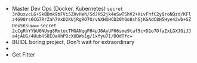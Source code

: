 - Master Dev Ops (Docker, Kubernetes)
`secret 3nDuxvcLG+SkBDmk9bFVi5ZHvHeh/SdJHS2jk4eSwTShV2+XivFhfC2yQroNQzd/KFlz4G90rs6CG7RrZah7VxD2KUjRgRO7O/vNXHQHCD20hQo8shSjKGAdC8H5Hye42wb+SZDex5Ksuw==`
`secret 2cCgRhYYbU6NUyg8RmtocTMGANqgFH4pJ6AyUF06sme9taf5c+D1o7OfaZxLGXJGiJJa4jAUG/4UubHS8EQaXhPDcXUBWs1g/1xfyu7I/DOdTfc=`
- BUIDL boring project, Don't wait for extraordinary
- 
- Get Fitter